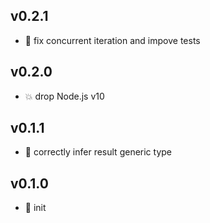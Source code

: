 ## v0.2.1

* 🐞 fix concurrent iteration and impove tests

## v0.2.0

* 💥 drop Node.js v10

## v0.1.1

* 🐞 correctly infer result generic type

## v0.1.0

* 🐣 init
